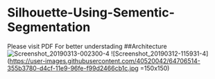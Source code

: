 # Silhouette-Using-Sementic-Segmentation
Please visit PDF For better understading
##Architecture
![Screenshot_20190313-002300-4](https://user-images.githubusercontent.com/40520042/64706513-34c2a100-d4cf-11e9-9482-e1f968ba9acc.jpg)
![Screenshot_20190312-115931-4](https://user-images.githubusercontent.com/40520042/64706514-355b3780-d4cf-11e9-96fe-f99d2466cb1c.jpg =150x150)


